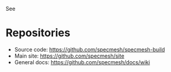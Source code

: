 See


# Repositories

- Source code: https://github.com/specmesh/specmesh-build
- Main site: https://github.com/specmesh/site
- General docs: https://github.com/specmesh/docs/wiki
